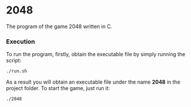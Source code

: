 # 2048

The program of the game 2048 written in C.

### Execution
To run the program, firstly, obtain the executable file by simply running the script:

```./run.sh```

As a result you will obtain an executable file under the name **2048** in the project folder. To start the game, just run it:

```./2048```
